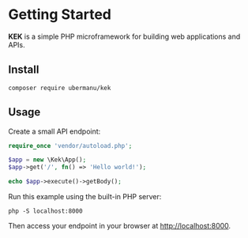 # Getting Started

**KEK** is a simple PHP microframework for building web applications and APIs.

## Install

    composer require ubermanu/kek

## Usage

Create a small API endpoint:

```php
require_once 'vendor/autoload.php';

$app = new \Kek\App();
$app->get('/', fn() => 'Hello world!');

echo $app->execute()->getBody();
```

Run this example using the built-in PHP server:

    php -S localhost:8000

Then access your endpoint in your browser at [http://localhost:8000](http://localhost:8000).
